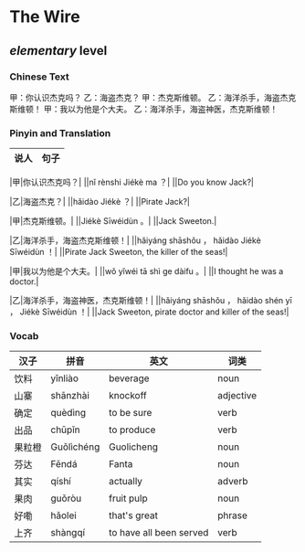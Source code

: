 # The Wire
## *elementary* level

### Chinese Text
甲：你认识杰克吗？
乙：海盗杰克？
甲：杰克斯维顿。
乙：海洋杀手，海盗杰克斯维顿！
甲：我以为他是个大夫。
乙：海洋杀手，海盗神医，杰克斯维顿！

### Pinyin and Translation
|说人|句子|
|----|----|

|甲|你认识杰克吗？|
||nǐ rènshi Jiékè ma ？|
||Do you know Jack?|

|乙|海盗杰克？|
||hǎidào Jiékè ？|
||Pirate Jack?|

|甲|杰克斯维顿。|
||Jiékè Sīwéidùn 。|
||Jack Sweeton.|

|乙|海洋杀手，海盗杰克斯维顿！|
||hǎiyáng shāshǒu ， hǎidào Jiékè Sīwéidùn ！|
||Pirate Jack Sweeton, the killer of the seas!|

|甲|我以为他是个大夫。|
||wǒ yǐwéi tā shì ge dàifu 。|
||I thought he was a doctor.|

|乙|海洋杀手，海盗神医，杰克斯维顿！|
||hǎiyáng shāshǒu ， hǎidào shén yī ， Jiékè Sīwéidùn ！|
||Jack Sweeton, pirate doctor and killer of the seas!|
### Vocab
|汉子|拼音|英文|词类|
|----|----|----|----|
|饮料|yǐnliào|beverage|noun|
|山寨|shānzhài|knockoff|adjective|
|确定|quèdìng|to be sure|verb|
|出品|chūpǐn|to produce|verb|
|果粒橙|Guǒlìchéng|Guolicheng|noun|
|芬达|Fēndá|Fanta|noun|
|其实|qíshí|actually|adverb|
|果肉|guǒròu|fruit pulp|noun|
|好嘞|hǎolei|that's great|phrase|
|上齐|shàngqí|to have all been served|verb|